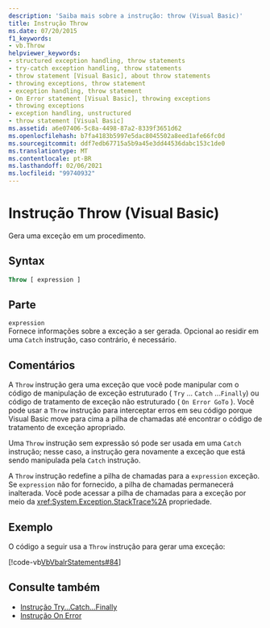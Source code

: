 ```yaml
---
description: 'Saiba mais sobre a instrução: throw (Visual Basic)'
title: Instrução Throw
ms.date: 07/20/2015
f1_keywords:
- vb.Throw
helpviewer_keywords:
- structured exception handling, throw statements
- try-catch exception handling, throw statements
- throw statement [Visual Basic], about throw statements
- throwing exceptions, throw statement
- exception handling, throw statement
- On Error statement [Visual Basic], throwing exceptions
- throwing exceptions
- exception handling, unstructured
- throw statement [Visual Basic]
ms.assetid: a6e07406-5c8a-4498-87a2-8339f3651d62
ms.openlocfilehash: b7fa4183b5997e5dac8045502a8eed1afe66fc0d
ms.sourcegitcommit: ddf7edb67715a5b9a45e3dd44536dabc153c1de0
ms.translationtype: MT
ms.contentlocale: pt-BR
ms.lasthandoff: 02/06/2021
ms.locfileid: "99740932"
---
```

# <a name="throw-statement-visual-basic"></a>Instrução Throw (Visual Basic)

Gera uma exceção em um procedimento.

## <a name="syntax"></a>Syntax

```vb
Throw [ expression ]
```

## <a name="part"></a>Parte

`expression`\
Fornece informações sobre a exceção a ser gerada. Opcional ao residir em uma `Catch` instrução, caso contrário, é necessário.

## <a name="remarks"></a>Comentários

A `Throw` instrução gera uma exceção que você pode manipular com o código de manipulação de exceção estruturado ( `Try` ... `Catch` ...`Finally`) ou código de tratamento de exceção não estruturado ( `On Error GoTo` ). Você pode usar a `Throw` instrução para interceptar erros em seu código porque Visual Basic move para cima a pilha de chamadas até encontrar o código de tratamento de exceção apropriado.

Uma `Throw` instrução sem expressão só pode ser usada em uma `Catch` instrução; nesse caso, a instrução gera novamente a exceção que está sendo manipulada pela `Catch` instrução.

A `Throw` instrução redefine a pilha de chamadas para a `expression` exceção. Se `expression` não for fornecido, a pilha de chamadas permanecerá inalterada. Você pode acessar a pilha de chamadas para a exceção por meio da <xref:System.Exception.StackTrace%2A> propriedade.

## <a name="example"></a>Exemplo

O código a seguir usa a `Throw` instrução para gerar uma exceção:

[!code-vb[VbVbalrStatements#84](~/samples/snippets/visualbasic/VS_Snippets_VBCSharp/VbVbalrStatements/VB/Class1.vb#84)]

## <a name="see-also"></a>Consulte também

- [Instrução Try...Catch...Finally](try-catch-finally-statement.md)
- [Instrução On Error](on-error-statement.md)
